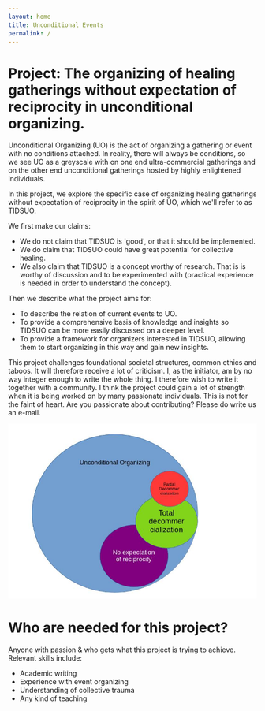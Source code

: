 ```yaml
---
layout: home
title: Unconditional Events
permalink: /
---
```


# Project: The organizing of healing gatherings without expectation of reciprocity in unconditional organizing.

Unconditional Organizing (UO) is the act of organizing a gathering or event with
no conditions attached. In reality, there will always be conditions, so we see
UO as a greyscale with on one end ultra-commercial gatherings and on the other
end unconditional gatherings hosted by highly enlightened individuals.

In this project, we explore the specific case of organizing healing gatherings 
without expectation of reciprocity in the spirit of UO, which we'll refer to as TIDSUO.

We first make our claims:

- We do not claim that TIDSUO is 'good', or that it should be implemented. 
- We do claim that TIDSUO could have great potential for collective healing.
- We also claim that TIDSUO is a concept worthy of research. That is is worthy
of discussion and to be experimented with (practical experience is needed in
order to understand the concept).

Then we describe what the project aims for:

- To describe the relation of current events to UO.
- To provide a comprehensive basis of knowledge and insights so TIDSUO can be
more easily discussed on a deeper level.
- To provide a framework for organizers interested in TIDSUO, allowing them to
start organizing in this way and gain new insights.

This project challenges foundational societal structures, common ethics and
taboos. It will therefore receive a lot of criticism. I, as the initiator, am by
no way integer enough to write the whole thing. I therefore wish to write it
together with a community. I think the project could gain a lot of strength when
it is being worked on by many passionate individuals. This is not for the faint
of heart. Are you passionate about contributing? Please do write us an e-mail.

![Figure 1: The relationship between the different concepts in Unconditional Organizing](mainchart_1.jpg "hi")

# Who are needed for this project?
Anyone with passion & who gets what this project is trying to achieve.
Relevant skills include:

- Academic writing
- Experience with event organizing
- Understanding of collective trauma
- Any kind of teaching


